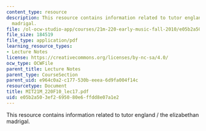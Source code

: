 ```yaml
---
content_type: resource
description: This resource contains information related to tutor england / the elizabethan
  madrigal.
file: /ol-ocw-studio-app/courses/21m-220-early-music-fall-2010/e05b2a503ef2695080e6ffdd8e07a1e2_MIT21M_220F10_lec17.pdf
file_size: 184519
file_type: application/pdf
learning_resource_types:
- Lecture Notes
license: https://creativecommons.org/licenses/by-nc-sa/4.0/
ocw_type: OCWFile
parent_title: Lecture Notes
parent_type: CourseSection
parent_uid: e964c0a2-c177-530b-eeea-6d9fa004f14c
resourcetype: Document
title: MIT21M_220F10_lec17.pdf
uid: e05b2a50-3ef2-6950-80e6-ffdd8e07a1e2
---
```

This resource contains information related to tutor england / the elizabethan madrigal.